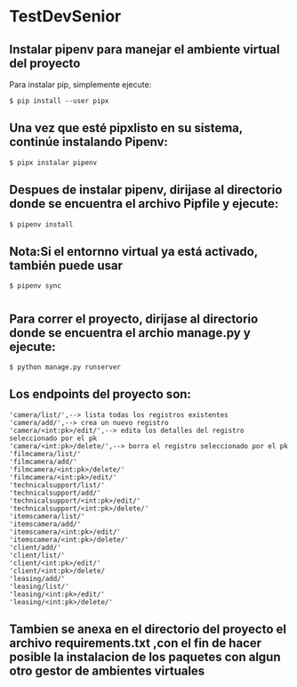 # TestDevSenior

## Instalar pipenv para manejar el ambiente virtual del proyecto
Para instalar pip, simplemente ejecute:

    $ pip install --user pipx
## Una vez que esté pipxlisto en su sistema, continúe instalando Pipenv:

    $ pipx instalar pipenv

## Despues de instalar pipenv, dirijase al directorio donde se encuentra el archivo Pipfile y ejecute:
    $ pipenv install

## Nota:Si el entornno virtual ya está activado, también puede usar 
    $ pipenv sync
#
## Para correr el proyecto, dirijase al directorio donde se encuentra el archio manage.py y ejecute:
    $ python manage.py runserver

## Los endpoints del proyecto son:
    'camera/list/',--> lista todas los registros existentes
    'camera/add/',--> crea un nuevo registro 
    'camera/<int:pk>/edit/',--> edita los detalles del registro seleccionado por el pk
    'camera/<int:pk>/delete/',--> borra el registro seleccionado por el pk
    'filmcamera/list/'
    'filmcamera/add/'
    'filmcamera/<int:pk>/delete/'
    'filmcamera/<int:pk>/edit/'
    'technicalsupport/list/'
    'technicalsupport/add/'
    'technicalsupport/<int:pk>/edit/'
    'technicalsupport/<int:pk>/delete/'
    'itemscamera/list/'
    'itemscamera/add/'
    'itemscamera/<int:pk>/edit/'
    'itemscamera/<int:pk>/delete/'
    'client/add/'
    'client/list/'
    'client/<int:pk>/edit/'
    'client/<int:pk>/delete/
    'leasing/add/'
    'leasing/list/'
    'leasing/<int:pk>/edit/'
    'leasing/<int:pk>/delete/'

## Tambien se anexa en el directorio del proyecto el archivo requirements.txt ,con el fin de hacer posible la instalacion de los paquetes con algun otro gestor de ambientes virtuales